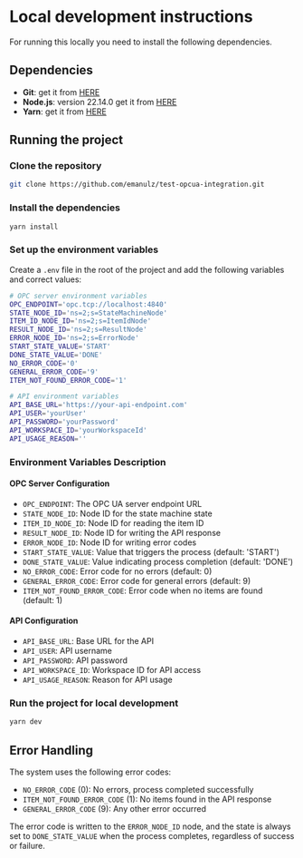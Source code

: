# Local development instructions

For running this locally you need to install the following dependencies.

## Dependencies

- **Git**: get it from [HERE](https://git-scm.com/)
- **Node.js**: version 22.14.0 get it from [HERE](https://nodejs.org/es/download)
- **Yarn**: get it from [HERE](https://classic.yarnpkg.com/lang/en/docs/install/)

## Running the project

### Clone the repository

```bash
git clone https://github.com/emanulz/test-opcua-integration.git
```

### Install the dependencies

```bash
yarn install
```

### Set up the environment variables

Create a `.env` file in the root of the project and add the following variables and correct values:

```bash
# OPC server environment variables
OPC_ENDPOINT='opc.tcp://localhost:4840'
STATE_NODE_ID='ns=2;s=StateMachineNode'
ITEM_ID_NODE_ID='ns=2;s=ItemIdNode'
RESULT_NODE_ID='ns=2;s=ResultNode'
ERROR_NODE_ID='ns=2;s=ErrorNode'
START_STATE_VALUE='START'
DONE_STATE_VALUE='DONE'
NO_ERROR_CODE='0'
GENERAL_ERROR_CODE='9'
ITEM_NOT_FOUND_ERROR_CODE='1'

# API environment variables
API_BASE_URL='https://your-api-endpoint.com'
API_USER='yourUser'
API_PASSWORD='yourPassword'
API_WORKSPACE_ID='yourWorkspaceId'
API_USAGE_REASON=''
```

### Environment Variables Description

#### OPC Server Configuration

- `OPC_ENDPOINT`: The OPC UA server endpoint URL
- `STATE_NODE_ID`: Node ID for the state machine state
- `ITEM_ID_NODE_ID`: Node ID for reading the item ID
- `RESULT_NODE_ID`: Node ID for writing the API response
- `ERROR_NODE_ID`: Node ID for writing error codes
- `START_STATE_VALUE`: Value that triggers the process (default: 'START')
- `DONE_STATE_VALUE`: Value indicating process completion (default: 'DONE')
- `NO_ERROR_CODE`: Error code for no errors (default: 0)
- `GENERAL_ERROR_CODE`: Error code for general errors (default: 9)
- `ITEM_NOT_FOUND_ERROR_CODE`: Error code when no items are found (default: 1)

#### API Configuration

- `API_BASE_URL`: Base URL for the API
- `API_USER`: API username
- `API_PASSWORD`: API password
- `API_WORKSPACE_ID`: Workspace ID for API access
- `API_USAGE_REASON`: Reason for API usage

### Run the project for local development

```bash
yarn dev
```

## Error Handling

The system uses the following error codes:

- `NO_ERROR_CODE` (0): No errors, process completed successfully
- `ITEM_NOT_FOUND_ERROR_CODE` (1): No items found in the API response
- `GENERAL_ERROR_CODE` (9): Any other error occurred

The error code is written to the `ERROR_NODE_ID` node, and the state is always set to `DONE_STATE_VALUE` when the process completes, regardless of success or failure.
